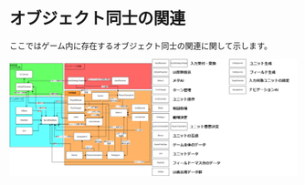 オブジェクト同士の関連
=====================================

ここではゲーム内に存在するオブジェクト同士の関連に関して示します。

![オブジェクト関連図](/doc/img/object.png)